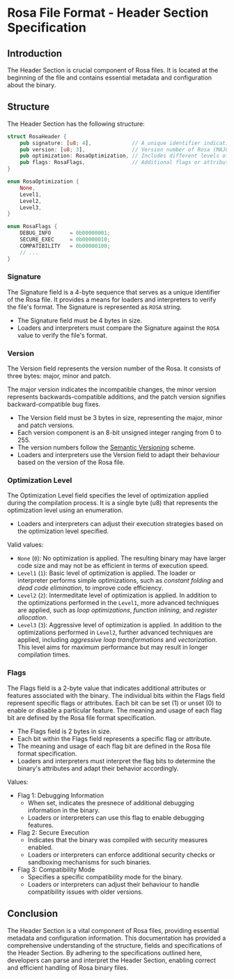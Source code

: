 # Rosa File Format - Header Section Specification

## Introduction
The Header Section is crucial component of Rosa files. It is located
at the beginning of the file and contains essential metadata and configuration
about the binary. 

## Structure
The Header Section has the following structure:

```rs
struct RosaHeader {
    pub signature: [u8; 4],             // A unique identifier indicating the file format ("ROSA")
    pub version: [u8; 3],               // Version number of Rosa (MAJOR.MINOR.PATCH)
    pub optimization: RosaOptimization, // Includes different levels of optimization
    pub flags: RosaFlags,               // Additional flags or attributes
}

enum RosaOptimization {
    None,
    Level1,
    Level2,
    Level3,
}

enum RosaFlags {
    DEBUG_INFO      = 0b00000001;
    SECURE_EXEC     = 0b00000010;
    COMPATIBILITY   = 0b00000100;
    // ...
}
```

### Signature
The Signature field is a 4-byte sequence that serves as a unique
identifier of the Rosa file. It provides a means for loaders and
interpreters to verify the file's format. The Signature is represented
as `ROSA` string.

- The Signature field must be 4 bytes in size.
- Loaders and interpreters must compare the Signature against the
`ROSA` value to verify the file's format.

### Version
The Version field represents the version number of the Rosa. It consists
of three bytes: major, minor and patch.

The major version indicates the incompatible changes, the minor version
represents backwards-compatible additions, and the patch version signifies
backward-compatible bug fixes.

- The Version field must be 3 bytes in size, representing the major,
minor and patch versions.
- Each version component is an 8-bit unsigned integer ranging from 0 to 255.
- The version numbers follow the [Semantic Versioning](https://semver.org/) scheme.
- Loaders and interpreters use the Version field to adapt their behaviour based
on the version of the Rosa file.

### Optimization Level
The Optimization Level field specifies the level of optimization applied
during the compilation process. It is a single byte (u8) that represents the optimization level using an enumeration.

- Loaders and interpreters can adjust their execution strategies based on the optimization level specified.

Valid values:
- `None` (`0`): No optimization is applied. The resulting binary may have larger code size and may not be as efficient in terms of execution speed.
- `Level1` (`1`): Basic level of optimization is applied. The loader or interpreter performs simple optimizations, such as _constant folding_ and _dead code elimination_, to improve code efficiency.
- `Level2` (`2`): Intermeditate level of optimization is applied. In addition to the optimizations performed in the `Level1`, more advanced techniques are applied, such as _loop optimizations_, _function inlining_, and _register allocation_.
- `Level3` (`3`): Aggressive level of optimization is applied.  In addition to the optimizations performed in `Level2`, further advanced techniques are applied, including _aggressive loop transformations_ and _vectorization_. This level aims for maximum performance but may result in longer compilation times.

### Flags
The Flags field is a 2-byte value that indicates additional attributes or features 
associated with the binary. The individual bits within the Flags field represent
specific flags or attributes. Each bit can be set (1) or unset (0) to enable or disable
a particular feature. The meaning and usage of each flag bit are defined by the Rosa
file format specification.

- The Flags field is 2 bytes in size.
- Each bit within the Flags field represents a specific flag or attribute.
- The meaning and usage of each flag bit are defined in the Rosa file format specification.
- Loaders and interpreters must interpret the flag bits to determine the binary's
attributes and adapt their behavior accordingly.

Values:
- Flag 1: Debugging Information
    - When set, indicates the presnece of additional debugging information in the binary.
    - Loaders or interpreters can use this flag to enable debugging features.
- Flag 2: Secure Execution
    - Indicates that the binary was compiled with security measures enabled.
    - Loaders or interpreters can enforce additional security checks or sandboxing mechanisms for such binaries.
- Flag 3: Compatibility Mode
    - Specifies a specific compatibility mode for the binary.
    - Loaders or interpreters can adjust their behaviour to handle compatibility issues with older versions.

## Conclusion
The Header Section is a vital component of Rosa files, providing
essential metadata and configuration information. This documentation
has provided a comprehensive understanding of the structure, fields
and specifications of the Header Section. By adhering to the specifications
outlined here, developers can parse and interpret the Header Section,
enabling correct and efficient handling of Rosa binary files.